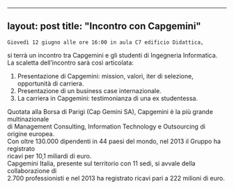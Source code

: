 
---
layout: post
title:  "Incontro con Capgemini"
---
	Giovedì 12 giugno alle ore 16:00 in aula C7 edificio Didattica,  
si terrà un incontro tra Capgemini e gli studenti di Ingegneria Informatica.  
La scaletta dell’incontro sarà così articolata:  
1) Presentazione di Capgemini: mission, valori, iter di selezione, opportunità di carriera.  
2) Presentazione di un business case internazionale.  
3) La carriera in Capgemini: testimonianza di una ex studentessa.  
  
  
Quotata alla Borsa di Parigi (Cap Gemini SA), Capgemini è la più grande multinazionale  
di Management Consulting, Information Technology e Outsourcing di origine europea.  
Con oltre 130.000 dipendenti in 44 paesi del mondo, nel 2013 il Gruppo ha registrato  
ricavi per 10,1 miliardi di euro.  
Capgemini Italia, presente sul territorio con 11 sedi, si avvale della collaborazione di  
2.700 professionisti e nel 2013 ha registrato ricavi pari a 222 milioni di euro.